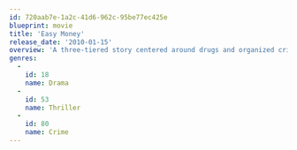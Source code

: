 ```yaml
---
id: 720aab7e-1a2c-41d6-962c-95be77ec425e
blueprint: movie
title: 'Easy Money'
release_date: '2010-01-15'
overview: 'A three-tiered story centered around drugs and organized crime, and focused on a young man who becomes a runner for a coke dealer.'
genres:
  -
    id: 18
    name: Drama
  -
    id: 53
    name: Thriller
  -
    id: 80
    name: Crime
---
```

